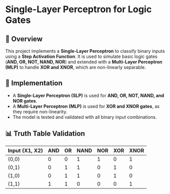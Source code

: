 # Single-Layer Perceptron for Logic Gates
      
## 📌 Overview     
This project implements a **Single-Layer Perceptron** to classify binary inputs using a **Step Activation Function**. It is used to simulate basic logic gates (**AND, OR, NOT, NAND, NOR**) and extended with a **Multi-Layer Perceptron (MLP)** to handle **XOR and XNOR**, which are non-linearly separable.  

## 🚀 Implementation  
- A **Single-Layer Perceptron (SLP)** is used for **AND, OR, NOT, NAND, and NOR gates**.
- A **Multi-Layer Perceptron (MLP)** is used for **XOR and XNOR gates**, as they require non-linearity. 
- The model is tested and validated with all binary input combinations. 

## 📊 Truth Table Validation

| Input (X1, X2) | AND | OR  | NAND | NOR | XOR | XNOR |
|---------------|-----|-----|------|-----|-----|------|
| (0,0)        |  0  |  0  |  1   |  1  |  0  |  1   |
| (0,1)        |  0  |  1  |  1   |  0  |  1  |  0   |
| (1,0)        |  0  |  1  |  1   |  0  |  1  |  0   |
| (1,1)        |  1  |  1  |  0   |  0  |  0  |  1   |

 
